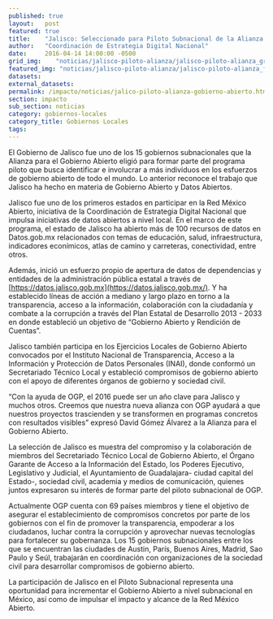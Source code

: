 ```yaml
---
published: true
layout:   post
featured: true
title:    "Jalisco: Seleccionado para Piloto Subnacional de la Alianza para el Gobierno Abierto"
author:   "Coordinación de Estrategia Digital Nacional"
date:     2016-04-14 14:00:00 -0500
grid_img:    "noticias/jalisco-piloto-alianza/jalisco-piloto-alianza_grid.jpg"
featured_img: "noticias/jalisco-piloto-alianza/jalisco-piloto-alianza_featured.jpg"
datasets:
external_datasets:
permalink: /impacto/noticias/jalico-piloto-alianza-gobierno-abierto.html
section: impacto
sub_section: noticias
category: gobiernos-locales
category_title: Gobiernos Locales
tags:
---
```

El Gobierno de Jalisco fue uno de los 15 gobiernos subnacionales que la Alianza para el Gobierno Abierto eligió para formar parte del programa piloto que busca identificar e involucrar a más individuos en los esfuerzos de gobierno abierto de todo el mundo. Lo anterior reconoce el trabajo que Jalisco ha hecho en materia de Gobierno Abierto y Datos Abiertos.

Jalisco fue uno de los primeros estados en participar en la Red México Abierto, iniciativa de la Coordinación de Estrategia Digital Nacional que impulsa iniciativas de datos abiertos a nivel local. En el marco de este programa, el estado de Jalisco ha abierto más de 100 recursos de datos en Datos.gob.mx relacionados con temas de educación, salud, infraestructura, indicadores econímicos, atlas de camino y carreteras, conectividad, entre otros.

Además, inició un esfuerzo propio de apertura de datos de dependencias y entidades de la administración pública estatal a través de [https://datos.jalisco.gob.mx](https://datos.jalisco.gob.mx/). Y ha establecido líneas de acción a mediano y largo plazo en torno a la transparencia, acceso a la información, colaboración con la ciudadanía y combate a la corrupción a través del Plan Estatal de Desarrollo 2013 - 2033 en donde estableció un objetivo de “Gobierno Abierto y Rendición de Cuentas”.

Jalisco también participa en los Ejercicios Locales de Gobierno Abierto convocados por el Instituto Nacional de Transparencia, Acceso a la Información y Protección de Datos Personales (INAI), donde conformó un Secretariado Técnico Local y estableció compromisos de gobierno abierto con el apoyo de diferentes órganos de gobierno y sociedad civil.  

“Con la ayuda de OGP, el 2016 puede ser un año clave para Jalisco y muchos otros. Creemos que nuestra nueva alianza con OGP ayudará a que nuestros proyectos trascienden y se transformen en programas concretos con resultados visibles” expresó David Gómez Álvarez a la Alianza para el Gobierno Abierto.

La selección de Jalisco es muestra del compromiso y la colaboración de miembros del Secretariado Técnico Local de Gobierno Abierto, el Órgano Garante de Acceso a la Información del Estado, los Poderes Ejecutivo, Legislativo y Judicial, el Ayuntamiento de Guadalajara- ciudad capital del Estado-, sociedad civil, academia y medios de comunicación, quienes juntos expresaron su interés de formar parte del piloto subnacional de OGP.

Actualmente OGP cuenta con 69 países miembros y tiene el objetivo de asegurar el establecimiento de compromisos concretos por parte de los gobiernos con el fin de promover la transparencia, empoderar a los ciudadanos, luchar contra la corrupción y aprovechar nuevas tecnologías para fortalecer su gobernanza. Los 15 gobiernos subnacionales entre los que se encuentran las ciudades de Austin, París, Buenos Aires, Madrid, Sao Paulo y Seúl, trabajarán en coordinación con organizaciones de la sociedad civil para desarrollar compromisos de gobierno abierto.

La participación de Jalisco en el Piloto Subnacional representa una oportunidad para  incrementar el Gobierno Abierto a nivel subnacional en México, así como de impulsar el impacto y alcance de la Red México Abierto.
